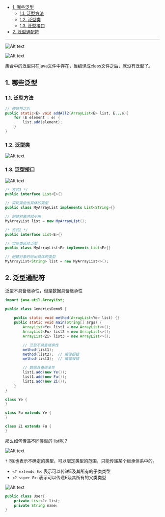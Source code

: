 - [1. 哪些泛型](#1-哪些泛型)
  - [1.1. 泛型方法](#11-泛型方法)
  - [1.2. 泛型类](#12-泛型类)
  - [1.3. 泛型接口](#13-泛型接口)
- [2. 泛型通配符](#2-泛型通配符)


---
![Alt text](../../../images/image-29.png)

![Alt text](../../../images/image-24.png)

集合中的泛型只在java文件中存在，当编译成class文件之后，就没有泛型了。
## 1. 哪些泛型
### 1.1. 泛型方法

```java
// 修饰符之后
public static<E> void addAll2(ArrayList<E> list, E...e){
    for (E element : e) {
        list.add(element);
    }
}
```
### 1.2. 泛型类

![Alt text](../../../images/image-25.png)

### 1.3. 泛型接口

![Alt text](../../../images/image-26.png)

```java
/* 方式1 */
public interface List<E>{}

// 实现类给出具体的类型
public class MyArrayList implements List<String>{}

// 创建对象时就不用
MyArrayList list = new MyArrayList();
```

```java
/* 方式2 */
public interface List<E>{}

// 实现类延续泛型
public class MyArrayList<E> implements List<E>{}

// 创建对象时给出具体的类型
MyArrayList<String> list = new MyArrayList<>();
```

## 2. 泛型通配符

泛型不具备继承性，但是数据具备继承性

```java
import java.util.ArrayList;

public class GenericsDemo5 {
    
    public static void method(ArrayList<Ye> list) {}
    public static void main(String[] args) {
        ArrayList<Ye> list1 = new ArrayList<>();
        ArrayList<Fu> list2 = new ArrayList<>();
        ArrayList<Zi> list3 = new ArrayList<>();

        // 泛型不具备继承性
        method(list1);
        method(list2);  // 编译报错
        method(list3);  // 编译报错

        // 数据具备继承性
        list1.add(new Ye());
        list1.add(new Fu());
        list1.add(new Zi());
    }
}

class Ye {
}

class Fu extends Ye {
}

class Zi extends Fu {
}
```
那么如何传递不同类型的 list呢？

![Alt text](../../../images/image-27.png)


`?` 同`E`也表示不确定的类型，可以限定类型的范围，只能传递某个继承体系中的。
- `<? extends E>`: 表示可以传递E及其所有的子类类型
- `<? super E>`: 表示可以传递E及其所有的父类类型

![Alt text](../../../images/image-28.png)

```java
public class User{
    private List<?> list;
    private String name;
}
```